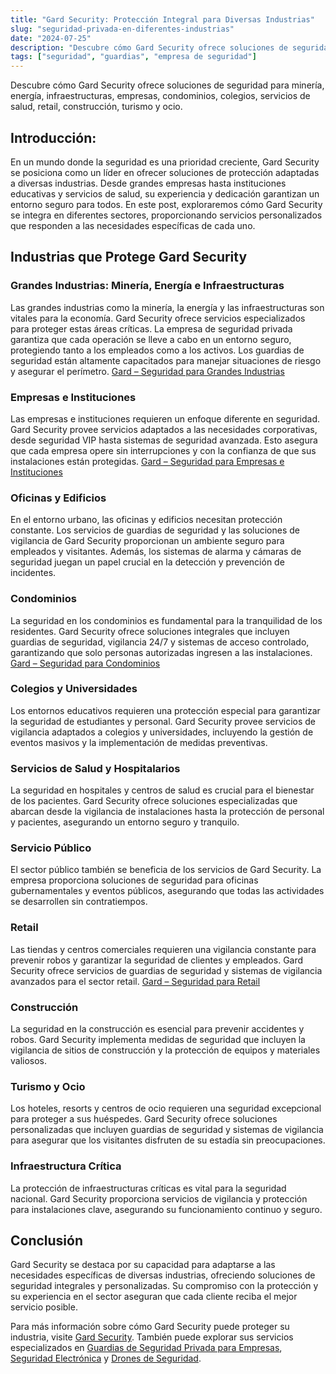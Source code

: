 ```yaml
---
title: "Gard Security: Protección Integral para Diversas Industrias"
slug: "seguridad-privada-en-diferentes-industrias"
date: "2024-07-25"
description: "Descubre cómo Gard Security ofrece soluciones de seguridad para minería, energía, infraestructuras, empresas, condominios, colegios, servicios de salud, retail,..."
tags: ["seguridad", "guardias", "empresa de seguridad"]
---
```



<p>Descubre cómo Gard Security ofrece soluciones de seguridad para minería, energía, infraestructuras, empresas, condominios, colegios, servicios de salud, retail, construcción, turismo y ocio.</p>



<h2 class="wp-block-heading" id="h-introduccion">Introducción:</h2>



<p>En un mundo donde la seguridad es una prioridad creciente, Gard Security se posiciona como un líder en ofrecer soluciones de protección adaptadas a diversas industrias. Desde grandes empresas hasta instituciones educativas y servicios de salud, su experiencia y dedicación garantizan un entorno seguro para todos. En este post, exploraremos cómo Gard Security se integra en diferentes sectores, proporcionando servicios personalizados que responden a las necesidades específicas de cada uno.</p>



<h2 class="wp-block-heading" id="h-industrias-que-protege-gard-security">Industrias que Protege Gard Security</h2>



<h3 class="wp-block-heading" id="h-grandes-industrias-mineria-energia-e-infraestructuras">Grandes Industrias: Minería, Energía e Infraestructuras</h3>



<p>Las grandes industrias como la minería, la energía y las infraestructuras son vitales para la economía. Gard Security ofrece servicios especializados para proteger estas áreas críticas. La empresa de seguridad privada garantiza que cada operación se lleve a cabo en un entorno seguro, protegiendo tanto a los empleados como a los activos. Los guardias de seguridad están altamente capacitados para manejar situaciones de riesgo y asegurar el perímetro. <a href="https://gard.cl">Gard &#8211; Seguridad para Grandes Industrias</a></p>



<h3 class="wp-block-heading" id="h-empresas-e-instituciones">Empresas e Instituciones</h3>



<p>Las empresas e instituciones requieren un enfoque diferente en seguridad. Gard Security provee servicios adaptados a las necesidades corporativas, desde seguridad VIP hasta sistemas de seguridad avanzada. Esto asegura que cada empresa opere sin interrupciones y con la confianza de que sus instalaciones están protegidas. <a href="https://gard.cl/guardias-de-seguridad-privada-para-empresas/">Gard &#8211; Seguridad para Empresas e Instituciones</a></p>



<h3 class="wp-block-heading" id="h-oficinas-y-edificios">Oficinas y Edificios</h3>



<p>En el entorno urbano, las oficinas y edificios necesitan protección constante. Los servicios de guardias de seguridad y las soluciones de vigilancia de Gard Security proporcionan un ambiente seguro para empleados y visitantes. Además, los sistemas de alarma y cámaras de seguridad juegan un papel crucial en la detección y prevención de incidentes.</p>



<h3 class="wp-block-heading" id="h-condominios">Condominios</h3>



<p>La seguridad en los condominios es fundamental para la tranquilidad de los residentes. Gard Security ofrece soluciones integrales que incluyen guardias de seguridad, vigilancia 24/7 y sistemas de acceso controlado, garantizando que solo personas autorizadas ingresen a las instalaciones. <a href="https://gard.cl">Gard &#8211; Seguridad para Condominios</a></p>



<h3 class="wp-block-heading" id="h-colegios-y-universidades">Colegios y Universidades</h3>



<p>Los entornos educativos requieren una protección especial para garantizar la seguridad de estudiantes y personal. Gard Security provee servicios de vigilancia adaptados a colegios y universidades, incluyendo la gestión de eventos masivos y la implementación de medidas preventivas.</p>



<h3 class="wp-block-heading" id="h-servicios-de-salud-y-hospitalarios">Servicios de Salud y Hospitalarios</h3>



<p>La seguridad en hospitales y centros de salud es crucial para el bienestar de los pacientes. Gard Security ofrece soluciones especializadas que abarcan desde la vigilancia de instalaciones hasta la protección de personal y pacientes, asegurando un entorno seguro y tranquilo.</p>



<h3 class="wp-block-heading" id="h-servicio-publico">Servicio Público</h3>



<p>El sector público también se beneficia de los servicios de Gard Security. La empresa proporciona soluciones de seguridad para oficinas gubernamentales y eventos públicos, asegurando que todas las actividades se desarrollen sin contratiempos.</p>



<h3 class="wp-block-heading" id="h-retail">Retail</h3>



<p>Las tiendas y centros comerciales requieren una vigilancia constante para prevenir robos y garantizar la seguridad de clientes y empleados. Gard Security ofrece servicios de guardias de seguridad y sistemas de vigilancia avanzados para el sector retail. <a href="https://gard.cl">Gard &#8211; Seguridad para Retail</a></p>



<h3 class="wp-block-heading" id="h-construccion">Construcción</h3>



<p>La seguridad en la construcción es esencial para prevenir accidentes y robos. Gard Security implementa medidas de seguridad que incluyen la vigilancia de sitios de construcción y la protección de equipos y materiales valiosos.</p>



<h3 class="wp-block-heading" id="h-turismo-y-ocio">Turismo y Ocio</h3>



<p>Los hoteles, resorts y centros de ocio requieren una seguridad excepcional para proteger a sus huéspedes. Gard Security ofrece soluciones personalizadas que incluyen guardias de seguridad y sistemas de vigilancia para asegurar que los visitantes disfruten de su estadía sin preocupaciones.</p>



<h3 class="wp-block-heading" id="h-infraestructura-critica">Infraestructura Crítica</h3>



<p>La protección de infraestructuras críticas es vital para la seguridad nacional. Gard Security proporciona servicios de vigilancia y protección para instalaciones clave, asegurando su funcionamiento continuo y seguro.</p>



<h2 class="wp-block-heading" id="h-conclusion">Conclusión</h2>



<p>Gard Security se destaca por su capacidad para adaptarse a las necesidades específicas de diversas industrias, ofreciendo soluciones de seguridad integrales y personalizadas. Su compromiso con la protección y su experiencia en el sector aseguran que cada cliente reciba el mejor servicio posible.</p>



<p>Para más información sobre cómo Gard Security puede proteger su industria, visite <a href="https://gard.cl">Gard Security</a>. También puede explorar sus servicios especializados en <a href="https://gard.cl/guardias-de-seguridad-privada-para-empresas/">Guardias de Seguridad Privada para Empresas</a>, <a href="https://gard.cl/seguridad-electronica/">Seguridad Electrónica</a> y <a href="https://gard.cl/drones-de-seguridad-para-empresas-e-industrias/">Drones de Seguridad</a>.</p>
